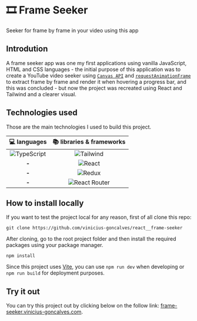 # 🎞 Frame Seeker

Seeker for frame by frame in your video using this app

<div>

  ## Introdution
  A frame seeker app was one my first applications using vanilla JavaScript, HTML and CSS languages - the initial purpose of this application was to create a YouTube video seeker using [`Canvas API`][canvas-api] and [`requestAnimationFrame`][requestanimationframe] to extract frame by frame and render it when hovering a progress bar, and this was concluded - but now the project was recreated using React and Tailwind and a clearer visual.
 	
</div>

<div>

  ## Technologies used
  Those are the main technologies I used to build this project.
  
  |  💻 languages  |  📚 libraries & frameworks |
  | :-------------: | :-----------------------:  |
  | ![][typescript] | ![][tailwind]              | 
  | **-**           | ![][react]                 |
  | **-**           | ![][redux]                 |
  | **-**           | ![][react-router]          |
  
</div>

<div>

  ## How to install locally
  If you want to test the project local for any reason, first of all clone this repo:

  ```
  git clone https://github.com/vinicius-goncalves/react__frame-seeker
  ```

  After cloning, go to the root project folder and then install the required packages using your package manager.

  ```
  npm install
  ```

  Since this project uses [Vite][vite-path], you can use `npm run dev` when developing or `npm run build` for deployment purposes.
  
</div>

<div>

  ## Try it out
  You can try this project out by clicking below on the follow link: [frame-seeker.vinicius-goncalves.com][try-it-out-path].
  
</div>

[comment]: # (assets-path)

[project-banner]: <https://github.com/vinicius-goncalves/react__weather-app/blob/development/github/assets/project-banner.jpg> "Project banner"
[typescript]: <https://img.shields.io/badge/TypeScript-323330?style=for-the-badge&logo=typescript&logoColor=3077C5> "TypeScript"
[react]: <https://img.shields.io/badge/React-323330?style=for-the-badge&logo=React> "React"
[tailwind]: <https://img.shields.io/badge/Tailwind-323330?style=for-the-badge&logo=TailwindCSS> "Tailwind"
[redux]: <https://img.shields.io/badge/Redux-323330?style=for-the-badge&logo=redux&logoColor=764ABC> "Redux"
[react-router]: <https://img.shields.io/badge/React%20Router-323330?style=for-the-badge&logo=react-router> "React Router"

[comment]: # (assets-path)

[comment]: # (reference-links)

[canvas-api]: <https://developer.mozilla.org/en-US/docs/Web/API/Canvas_API> "Canvas API - MDN"
[requestanimationframe]: <https://developer.mozilla.org/en-US/docs/Web/API/Window/requestAnimationFrame> "requestAnimationFrame - MDN"
[try-it-out-path]: <https://frame-seeker.vinicius-goncalves.com> "Frame Seeker"
[vite-path]: <https://vitejs.dev/> "Vite"

[comment]: # (reference-links)
